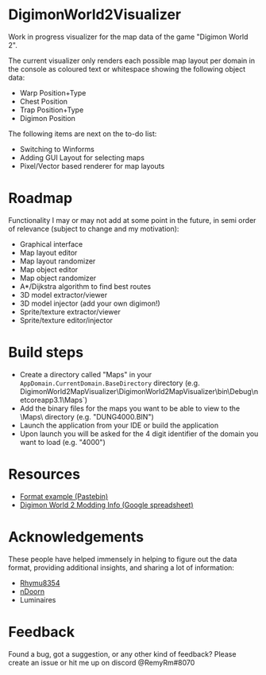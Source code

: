 # DigimonWorld2Visualizer

Work in progress visualizer for the map data of the game "Digimon World 2".

The current visualizer only renders each possible map layout per domain in the console as coloured text or whitespace showing the following object data:
- Warp    Position+Type
- Chest   Position
- Trap    Position+Type
- Digimon Position

The following items are next on the to-do list:
- Switching to Winforms 
- Adding GUI Layout for selecting maps
- Pixel/Vector based renderer for map layouts

# Roadmap

Functionality I may or may not add at some point in the future, in semi order of relevance (subject to change and my motivation):
- Graphical interface
- Map layout editor
- Map layout randomizer
- Map object editor
- Map object randomizer
- A*/Dijkstra algorithm to find best routes
- 3D model extractor/viewer
- 3D model injector (add your own digimon!)
- Sprite/texture extractor/viewer
- Sprite/texture editor/injector

# Build steps

- Create a directory called "Maps" in your `AppDomain.CurrentDomain.BaseDirectory` directory (e.g. DigimonWorld2MapVisualizer\DigimonWorld2MapVisualizer\bin\Debug\netcoreapp3.1\Maps`)
- Add the binary files for the maps you want to be able to view to the \Maps\ directory (e.g. "DUNG4000.BIN")
- Launch the application from your IDE or build the application
- Upon launch you will be asked for the 4 digit identifier of the domain you want to load (e.g. "4000")

# Resources

- [Format example (Pastebin)](https://pastebin.com/pJSjQrna)
- [Digimon World 2 Modding Info (Google spreadsheet)](https://docs.google.com/spreadsheets/d/1UiDU4MsSfxO1vhpK6err1KsLRZM53JUOuYqYhfEFp8o/edit#gid=305512343)

# Acknowledgements

These people have helped immensely in helping to figure out the data format, providing additional insights, and sharing a lot of information:
- [Rhymu8354](https://github.com/rhymu8354/)
- [nDoorn](https://github.com/nd00rn) 
- Luminaires

# Feedback
Found a bug, got a suggestion, or any other kind of feedback? Please create an issue or hit me up on discord @RemyRm#8070